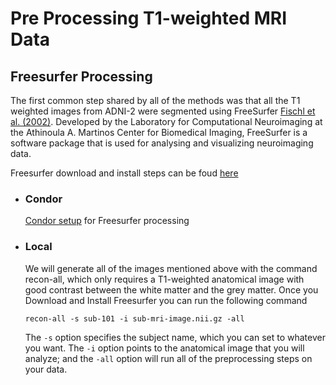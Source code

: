 # Pre Processing T1-weighted MRI Data

## Freesurfer Processing
  The first common step shared by all of the methods was that all the T1 weighted images from ADNI-2 were segmented using FreeSurfer [Fischl et al. (2002)](https://pubmed.ncbi.nlm.nih.gov/11832223/). Developed by the Laboratory for Computational Neuroimaging at the Athinoula A. Martinos Center for Biomedical Imaging, FreeSurfer is a software package that is used for analysing and visualizing neuroimaging data.

  Freesurfer download and install steps can be foud [here](https://surfer.nmr.mgh.harvard.edu/fswiki/DownloadAndInstall)

- ### Condor
   [Condor setup](Condor%20) for Freesurfer processing

- ### Local
   We will generate all of the images mentioned above with the command recon-all, which only requires a T1-weighted anatomical image with good contrast between the white matter and the grey matter. Once you Download and Install Freesurfer you can run the following command

   ```recon-all -s sub-101 -i sub-mri-image.nii.gz -all```
 
   The ```-s``` option specifies the subject name, which you can set to whatever you want. The ```-i``` option points to the anatomical image that you will analyze; and the ```-all``` option will run all of the preprocessing steps on your data.
